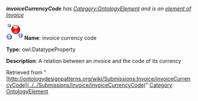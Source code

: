 ___invoiceCurrencyCode__ has [Category:OntologyElement](../../Category/OntologyElement "Category:OntologyElement") and is an [element of](../../Property/ElementOf "Property:ElementOf") [Invoice](../../Submissions/Invoice "Submissions:Invoice")_


  




[![DatatypeProperty](../../images/thumb/a/a5/DatatypeProperty.gif/45px-DatatypeProperty.gif)](../../Image/DatatypeProperty.gif "DatatypeProperty")
__Name__: invoice currency code 


__Type:__ owl:DatatypeProperty 


__Description__: A relation between an invoice and the code of its currency 





Retrieved from "[http://ontologydesignpatterns.org/wiki/Submissions:Invoice/invoiceCurrencyCode](../../Submissions/Invoice/invoiceCurrencyCode)"
 [Category](http://ontologydesignpatterns.org/wiki/Special:Categories "Special:Categories"): [OntologyElement](../../Category/OntologyElement "Category:OntologyElement")